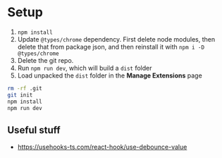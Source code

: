 # Setup

1. `npm install`
2. Update `@types/chrome` dependency. First delete node modules, then delete that from package json, and then reinstall it with `npm i -D @types/chrome`
3. Delete the git repo.
4. Run `npm run dev`, which will build a `dist` folder
5. Load unpacked the `dist` folder in the **Manage Extensions** page

```bash
rm -rf .git
git init
npm install
npm run dev
```

## Useful stuff

- https://usehooks-ts.com/react-hook/use-debounce-value
